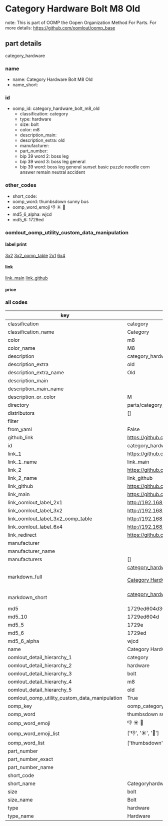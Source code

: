 # Category Hardware Bolt M8 Old  

note: This is part of OOMP the Oopen Organization Method For Parts. For more details: https://github.com/oomlout/oomp_base

##  part details
  



category_hardware



### name
* name: Category Hardware Bolt M8 Old
* name_short: 
### id
* oomp_id: category_hardware_bolt_m8_old
  * classification: category
  * type: hardware
  * size: bolt
  * color: m8
  * description_main: 
  * description_extra: old
  * manufacturer: 
  * part_number: 
  * bip 39 word 2: boss leg
  * bip 39 word 3: boss leg general
  * bip 39 word: boss leg general sunset basic puzzle noodle corn answer remain neutral accident

### other_codes
* short_code: 
* oomp_word: thumbsdown sunny bus
* oomp_word_emoji :thumbsdown: :sunny: :bus:
* md5_6_alpha: wjcd
* md5_6: 1729ed






### oomlout_oomp_utility_custom_data_manipulation
#### label print
[3x2](http://192.168.1.245:1112/?label=oomp%20wjcd)
[3x2_oomp_table](http://192.168.1.108:1112/?label=oomp%20wjcd)
[2x1](http://192.168.1.242:1112/?label=oomp%20wjcd)
[6x4](http://192.168.1.55:1112/?label=oomp%20wjcd)    

#### link

[link_main](https://github.com/oomlout/oomlout_oomp_version_1_messy/tree/main/parts/category_hardware_bolt_m8_old) [link_github](https://github.com/oomlout/oomlout_oomp_version_1_messy/tree/main/parts/category_hardware_bolt_m8_old)                             

#### price







### all codes 
| key | value |  
| --- | --- |  
| classification | category |  
| classification_name | Category |  
| color | m8 |  
| color_name | M8 |  
| description | category_hardware |  
| description_extra | old |  
| description_extra_name | Old |  
| description_main |  |  
| description_main_name |  |  
| description_or_color | M  |  
| directory | parts/category_hardware_bolt_m8_old |  
| distributors | [] |  
| filter |  |  
| from_yaml | False |  
| github_link | https://github.com/oomlout/oomlout_oomp_part_src/tree/main/parts/category_hardware_bolt_m8_old |  
| id | category_hardware_bolt_m8_old |  
| link_1 | https://github.com/oomlout/oomlout_oomp_version_1_messy/tree/main/parts/category_hardware_bolt_m8_old |  
| link_1_name | link_main |  
| link_2 | https://github.com/oomlout/oomlout_oomp_version_1_messy/tree/main/parts/category_hardware_bolt_m8_old |  
| link_2_name | link_github |  
| link_github | https://github.com/oomlout/oomlout_oomp_version_1_messy/tree/main/parts/category_hardware_bolt_m8_old |  
| link_main | https://github.com/oomlout/oomlout_oomp_version_1_messy/tree/main/parts/category_hardware_bolt_m8_old |  
| link_oomlout_label_2x1 | http://192.168.1.242:1112/?label=oomp%20wjcd |  
| link_oomlout_label_3x2 | http://192.168.1.245:1112/?label=oomp%20wjcd |  
| link_oomlout_label_3x2_oomp_table | http://192.168.1.108:1112/?label=oomp%20wjcd |  
| link_oomlout_label_6x4 | http://192.168.1.55:1112/?label=oomp%20wjcd |  
| link_redirect | https://github.com/oomlout/oomlout_oomp_version_1_messy/tree/main/parts/category_hardware_bolt_m8_old |  
| manufacturer |  |  
| manufacturer_name |  |  
| manufacturers | [] |  
| markdown_full | [category_hardware_bolt_m8_old](none)<br>[](none)<br>[Category Hardware Bolt M8 Old](none)<br><br> |  
| markdown_short | [category_hardware_bolt_m8_old](none)<br><br> |  
| md5 | 1729ed604d3072c2bb898d98c19fd0d1 |  
| md5_10 | 1729ed604d |  
| md5_5 | 1729e |  
| md5_6 | 1729ed |  
| md5_6_alpha | wjcd |  
| name | Category Hardware Bolt M8 Old |  
| oomlout_detail_hierarchy_1 | category |  
| oomlout_detail_hierarchy_2 | hardware |  
| oomlout_detail_hierarchy_3 | bolt |  
| oomlout_detail_hierarchy_4 | m8 |  
| oomlout_detail_hierarchy_5 | old |  
| oomlout_oomp_utility_custom_data_manipulation | True |  
| oomp_key | oomp_category_hardware_bolt_m8_old |  
| oomp_word | thumbsdown sunny bus |  
| oomp_word_emoji | :thumbsdown: :sunny: :bus: |  
| oomp_word_emoji_list | [':thumbsdown:', ':sunny:', ':bus:'] |  
| oomp_word_list | ['thumbsdown', 'sunny', 'bus'] |  
| part_number |  |  
| part_number_exact |  |  
| part_number_name |  |  
| short_code |  |  
| short_name | Categoryhardware |  
| size | bolt |  
| size_name | Bolt |  
| type | hardware |  
| type_name | Hardware |  
